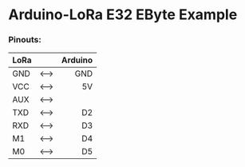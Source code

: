 # Arduino-LoRa E32 EByte Example

### Pinouts:

| LoRa |  | Arduino |
| :---         |     :---:      |          ---: |
| GND | <--> | GND |
| VCC | <--> | 5V |
| AUX | <--> |    |
| TXD | <--> | D2 |
| RXD | <--> | D3 |
| M1 | <--> | D4 |
| M0 | <--> | D5 |
